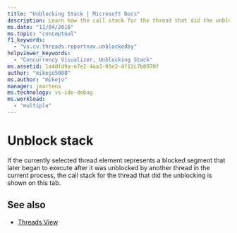 ```yaml
---
title: "Unblocking Stack | Microsoft Docs"
description: Learn how the call stack for the thread that did the unblocking is shown in the tab after it was unblocked by another thread in the current process.
ms.date: "11/04/2016"
ms.topic: "conceptual"
f1_keywords:
  - "vs.cv.threads.reportnav.unblockedby"
helpviewer_keywords:
  - "Concurrency Visualizer, Unblocking Stack"
ms.assetid: 1a4dfd9a-e7e2-4aa3-93e2-4f12c7b0970f
author: "mikejo5000"
ms.author: "mikejo"
manager: jmartens
ms.technology: vs-ide-debug
ms.workload:
  - "multiple"
---
```

# Unblock stack
If the currently selected thread element represents a blocked segment that later began to execute after it was unblocked by another thread in the current process, the call stack for the thread that did the unblocking is shown on this tab.

## See also
- [Threads View](../profiling/threads-view-parallel-performance.md)